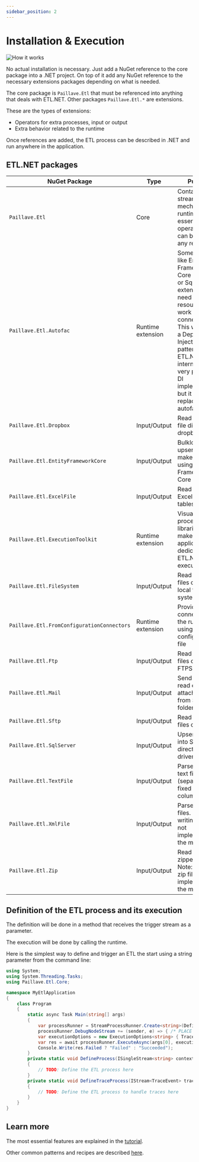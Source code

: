 ```yaml
---
sidebar_position: 2
---
```


# Installation & Execution

![How it works](/img/azure-cloud-apps-scalability-rocket.svg)

No actual installation is necessary. Just add a NuGet reference to the core package into a .NET project. On top of it add any NuGet reference to the necessary extensions packages depending on what is needed.

The core package is `Paillave.Etl` that must be referenced into anything that deals with ETL.NET. Other packages `Paillave.Etl.*` are extensions.

These are the types of extensions:

- Operators for extra processes, input or output
- Extra behavior related to the runtime

Once references are added, the ETL process can be described in .NET and run anywhere in the application.

## ETL.NET packages

| NuGet Package | Type | Purpose |
| - | - | - |
| `Paillave.Etl` | Core | Contains the streaming mechanism, the runtime, and all essential operators that can be found in any regular ETL |
| `Paillave.Etl.Autofac` | Runtime extension | Some operators like Entity Framework Core extension or Sql Server extensions may need some resources to work like a connection. This work with a Dependency Injection pattern. ETL.NET has an internal and very primitive DI implementation, but it can be replaced by autofac |
| `Paillave.Etl.Dropbox` | Input/Output | Read or write file directly on dropbox |
| `Paillave.Etl.EntityFrameworkCore` | Input/Output | Bulkload, save, upsert, read, make lookups using Entity Framework Core context |
| `Paillave.Etl.ExcelFile` | Input/Output | Read or write Excel files tables |
| `Paillave.Etl.ExecutionToolkit` | Runtime extension | Visualization of processes and libraries to make a console application dedicated to ETL.NET executions |
| `Paillave.Etl.FileSystem` | Input/Output | Read or write files on the local file system |
| `Paillave.Etl.FromConfigurationConnectors` | Runtime extension | Provides connectors to the runtime using a configuration file |
| `Paillave.Etl.Ftp` | Input/Output | Read or write files on FTP or FTPS |
| `Paillave.Etl.Mail` | Input/Output | Send emails, or read emails attached files from SMTP folders |
| `Paillave.Etl.Sftp` | Input/Output | Read or write files on SFTP |
| `Paillave.Etl.SqlServer` | Input/Output | Upsert, read into Sql Server directly using drivers |
| `Paillave.Etl.TextFile` | Input/Output | Parse or create text files in csv (separated or fixed size columns) |
| `Paillave.Etl.XmlFile` | Input/Output | Parse XML files. Note: writing XML is not implemented at the moment |
| `Paillave.Etl.Zip` | Input/Output | Read files from zipped files. Note: creating a zip file is not implemented at the moment |

## Definition of the ETL process and its execution

The definition will be done in a method that receives the trigger stream as a parameter.

The execution will be done by calling the runtime.

Here is the simplest way to define and trigger an ETL the start using a string parameter from the command line:

```cs title="Program.cs"
using System;
using System.Threading.Tasks;
using Paillave.Etl.Core;

namespace MyEtlApplication
{
    class Program
    {
        static async Task Main(string[] args)
        {
            var processRunner = StreamProcessRunner.Create<string>(DefineProcess);
            processRunner.DebugNodeStream += (sender, e) => { /* PLACE A CONDITIONAL BREAKPOINT HERE FOR DEBUG ex: e.NodeName == "parse file" */ };
            var executionOptions = new ExecutionOptions<string> { TraceProcessDefinition = DefineTraceProcess };
            var res = await processRunner.ExecuteAsync(args[0], executionOptions);
            Console.Write(res.Failed ? "Failed" : "Succeeded");
        }
        private static void DefineProcess(ISingleStream<string> contextStream)
        {
            // TODO: Define the ETL process here
        }
        private static void DefineTraceProcess(IStream<TraceEvent> traceStream, ISingleStream<string> contentStream)
        {
            // TODO: Define the ETL process to handle traces here
        }
    }
}
```

## Learn more

The most essential features are explained in the [tutorial](/docs/tutorials/backbone).

Other common patterns and recipes are described [here](/).
